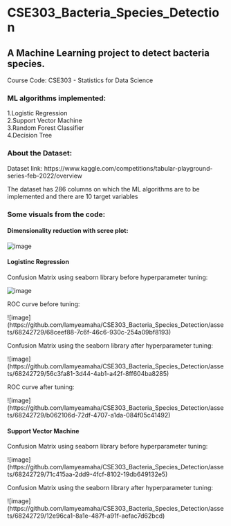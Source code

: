 # CSE303_Bacteria_Species_Detection

<h2>A Machine Learning project to detect bacteria species.</h2>
<p>Course Code: CSE303 - Statistics for Data Science</p>

<h3>ML algorithms implemented:</h3>
1.Logistic Regression<br>
2.Support Vector Machine<br>
3.Random Forest Classifier<br>
4.Decision Tree

<h3>About the Dataset:</h3>
<p>Dataset link: https://www.kaggle.com/competitions/tabular-playground-series-feb-2022/overview </p>
<p>The dataset has 286 columns on which the ML algorithms are to be implemented and there are 10 target variables</p>


<h3>Some visuals from the code: </h3>

<h4>Dimensionality reduction with scree plot: </h4>

![image](https://github.com/lamyeamaha/CSE303_Bacteria_Species_Detection/assets/68242729/7f0688e6-bc26-48d2-a7f3-9ef8ee05fb47)


<h4>Logistinc Regression</h4>
<p>Confusion Matrix using seaborn library before hyperparameter tuning: </p>

![image](https://github.com/lamyeamaha/CSE303_Bacteria_Species_Detection/assets/68242729/0d7dd963-cded-47a1-bd76-565690e001e7)

<p>ROC curve before tuning: </p>
![image](https://github.com/lamyeamaha/CSE303_Bacteria_Species_Detection/assets/68242729/68ceef88-7c6f-46c6-930c-254a09bf8193)


<p>Confusion Matrix using the seaborn library after hyperparameter tuning:</p>
![image](https://github.com/lamyeamaha/CSE303_Bacteria_Species_Detection/assets/68242729/56c3fa81-3d44-4ab1-a42f-8ff604ba8285)

<p>ROC curve after tuning: </p>
![image](https://github.com/lamyeamaha/CSE303_Bacteria_Species_Detection/assets/68242729/b062106d-72df-4707-a1da-084f05c41492)


<h4>Support Vector Machine</h4>
<p>Confusion Matrix using seaborn library before hyperparameter tuning: </p>
![image](https://github.com/lamyeamaha/CSE303_Bacteria_Species_Detection/assets/68242729/71c415aa-2dd9-4fcf-8102-19db649132e5)

<p>Confusion Matrix using the seaborn library after hyperparameter tuning:</p>
![image](https://github.com/lamyeamaha/CSE303_Bacteria_Species_Detection/assets/68242729/12e96ca1-8a1e-487f-a91f-aefac7d62bcd)









